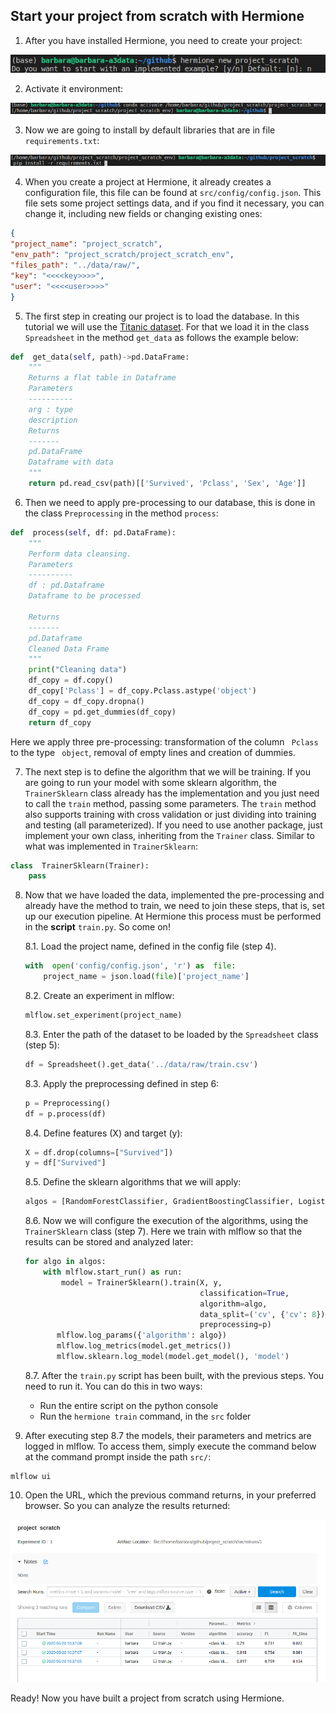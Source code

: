 

## Start your project from scratch with Hermione

1. After you have installed Hermione, you need to create your project:

![](images/create.png)

2. Activate it environment:

 ![](images/env.png)

3. Now we are going to install by default libraries that are in file ``requirements.txt``:

![](images/requirements.png)

4. When you create a project at Hermione, it already creates a configuration file, this file can be found at ``src/config/config.json``. This file sets some project settings data, and if you find it necessary, you can change it, including new fields or changing existing ones:

```json
{
"project_name": "project_scratch",
"env_path": "project_scratch/project_scratch_env",
"files_path": "../data/raw/",
"key": "<<<<key>>>>",
"user": "<<<<user>>>>"
}
```
5. The first step in creating our project is to load the database. In this tutorial we will use the [Titanic dataset](https://www.kaggle.com/c/titanic/data). For that we load it in the class ``Spreadsheet`` in the method ``get_data`` as follows the example below:

```python
def  get_data(self, path)->pd.DataFrame:
	"""
	Returns a flat table in Dataframe
	Parameters
	----------
	arg : type
	description
	Returns
	-------
	pd.DataFrame
	Dataframe with data
	"""
	return pd.read_csv(path)[['Survived', 'Pclass', 'Sex', 'Age']]
```
6. Then we need to apply pre-processing to our database, this is done in the class ``Preprocessing`` in the method ``process``:
```python
def  process(self, df: pd.DataFrame):
	"""
	Perform data cleansing.
	Parameters
	----------
	df : pd.Dataframe
	Dataframe to be processed 

	Returns
	-------
	pd.Dataframe
	Cleaned Data Frame
	"""
	print("Cleaning data")
	df_copy = df.copy()
	df_copy['Pclass'] = df_copy.Pclass.astype('object')
	df_copy = df_copy.dropna()
	df_copy = pd.get_dummies(df_copy)
	return df_copy
```

Here we apply three pre-processing: transformation of the column `` Pclass`` to the type `` object``, removal of empty lines and creation of dummies.

7. The next step is to define the algorithm that we will be training. If you are going to run your model with some sklearn algorithm, the ``TrainerSklearn`` class already has the implementation and you just need to call the ``train`` method, passing some parameters. The ``train`` method also supports training with cross validation or just dividing into training and testing (all parameterized).
If you need to use another package, just implement your own class, inheriting from the ``Trainer`` class. Similar to what was implemented in ``TrainerSklearn``:

```python
class  TrainerSklearn(Trainer):
	pass
```

8. Now that we have loaded the data, implemented the pre-processing and already have the method to train, we need to join these steps, that is, set up our execution pipeline.
At Hermione this process must be performed in the **script** ``train.py``. So come on!


	8.1. Load the project name, defined in the config file (step 4).
	```python
	with  open('config/config.json', 'r') as  file:
		project_name = json.load(file)['project_name']
	```
	8.2. Create an experiment in mlflow:
	```python
	mlflow.set_experiment(project_name)
	```
	8.3. Enter the path of the dataset to be loaded by the ``Spreadsheet`` class (step 5):
	```python
	df = Spreadsheet().get_data('../data/raw/train.csv')
    ```
	8.3. Apply the preprocessing defined in step 6:
	```python
	p = Preprocessing()
	df = p.process(df)
	```
	8.4. Define features (X) and target (y):
	```python
	X = df.drop(columns=["Survived"])
	y = df["Survived"]
	```
	8.5. Define the sklearn algorithms that we will apply:
	```python
	algos = [RandomForestClassifier, GradientBoostingClassifier, LogisticRegression]	
	```
	8.6. Now we will configure the execution of the algorithms, using the ``TrainerSklearn`` class (step 7). Here we train with mlflow so that the results can be stored and analyzed later:
	```python
	for algo in algos:
		with mlflow.start_run() as run:
			model = TrainerSklearn().train(X, y,
										   classification=True,
										   algorithm=algo,
										   data_split=('cv', {'cv': 8}),
										   preprocessing=p)
		   mlflow.log_params({'algorithm': algo})
		   mlflow.log_metrics(model.get_metrics())
		   mlflow.sklearn.log_model(model.get_model(), 'model')
	```
	8.7. After the ``train.py`` script has been built, with the previous steps. You need to run it. You can do this in two ways:
	
	 - Run the entire script on the python console
	 - Run the ``hermione train`` command, in the ``src`` folder

	
9. After executing step 8.7 the models, their parameters and metrics are logged in mlflow. To access them, simply execute the command below at the command prompt inside the path ``src/``:
 
```ssh
mlflow ui
``` 
10. Open the URL, which the previous command returns, in your preferred browser. So you can analyze the results returned:

![](images/mlflow.png)

Ready! Now you have built a project from scratch using Hermione.